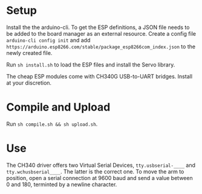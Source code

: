 # Setup

Install the the arduino-cli. To get the ESP definitions, a JSON file needs to be added to the board manager as an external resource.
Create a config file `arduino-cli config init` and add `https://arduino.esp8266.com/stable/package_esp8266com_index.json` to the newly created file.

Run `sh install.sh` to load the ESP files and install the Servo library.

The cheap ESP modules come with CH340G USB-to-UART bridges. Install at your discretion.

# Compile and Upload

Run `sh compile.sh && sh upload.sh`.

# Use

The CH340 driver offers two Virtual Serial Devices, `tty.usbserial-____` and `tty.wchusbserial____`. The latter is the correct one.
To move the arm to position, open a serial connection at 9600 baud and send a value between 0 and 180, terminted by a newline character.
